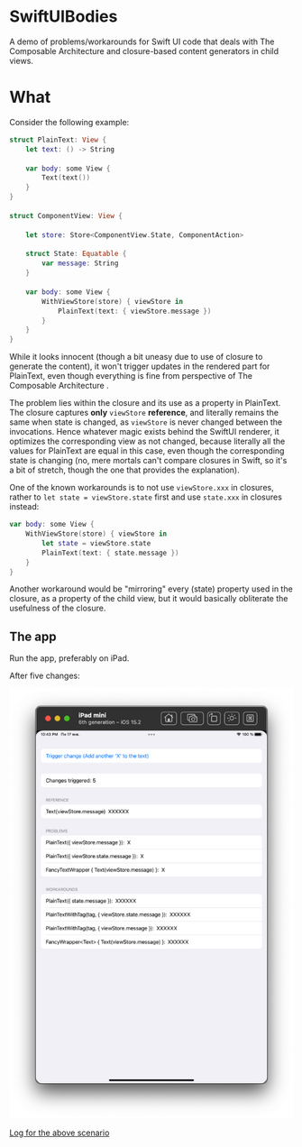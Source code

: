 # SwiftUIBodies

A demo of problems/workarounds for Swift UI code that deals with The Composable Architecture and closure-based content generators in child views.

# What

Consider the following example:

```swift
struct PlainText: View {
    let text: () -> String

    var body: some View {
        Text(text())
    }
}

struct ComponentView: View {

    let store: Store<ComponentView.State, ComponentAction>

    struct State: Equatable {
        var message: String
    }

    var body: some View {
        WithViewStore(store) { viewStore in
            PlainText(text: { viewStore.message })
        }
    }
}
```

While it looks innocent (though a bit uneasy due to use of closure to generate the content), it won't trigger updates in the rendered part for PlainText, even though everything is fine from perspective of The Composable Architecture .

The problem lies within the closure and its use as a property in PlainText. The closure captures **only** `viewStore` **reference**, and literally remains the same when state is changed, as `viewStore` is never changed between the invocations. Hence whatever magic exists behind the SwiftUI renderer, it optimizes the corresponding view as not changed, because literally all the values for PlainText are equal in this case, even though the corresponding state is changing (no, mere mortals can't compare closures in Swift, so it's a bit of stretch, though the one that provides the explanation).

One of the known workarounds is to not use `viewStore.xxx` in closures, rather to `let state = viewStore.state` first and use `state.xxx` in closures instead:

```swift
var body: some View {
    WithViewStore(store) { viewStore in
        let state = viewStore.state
        PlainText(text: { state.message })
    }
}
```

Another workaround would be "mirroring" every (state) property used in the closure, as a property of the child view, but it would basically obliterate the usefulness of the closure.

## The app

Run the app, preferably on iPad.

After five changes:

![](./SwiftUIBodiesRun.png)

[Log for the above scenario](./SwiftUIBodiesRun.log)



